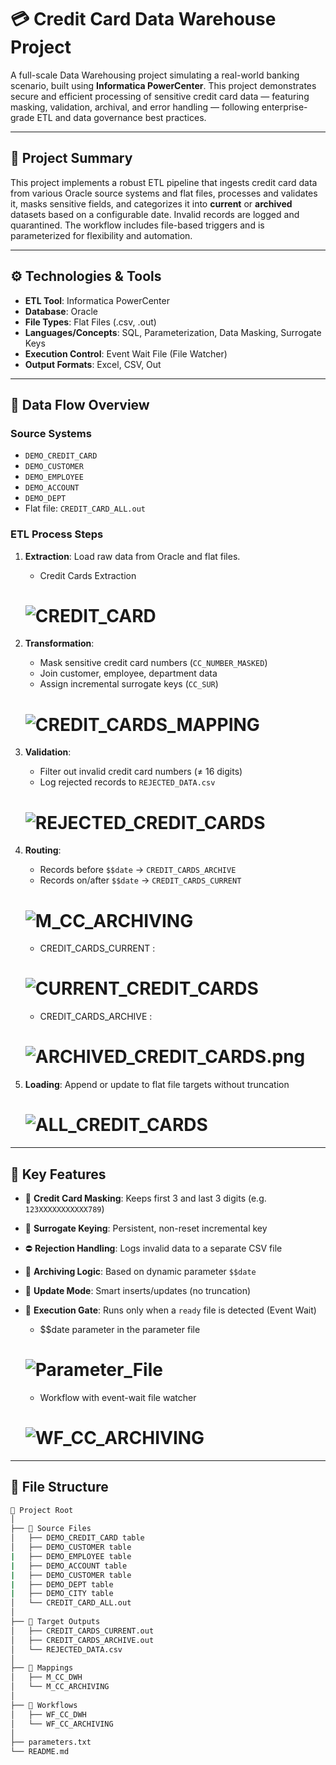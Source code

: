 # 💳 Credit Card Data Warehouse Project

A full-scale Data Warehousing project simulating a real-world banking scenario, built using **Informatica PowerCenter**. This project demonstrates secure and efficient processing of sensitive credit card data — featuring masking, validation, archival, and error handling — following enterprise-grade ETL and data governance best practices.

---

## 🧠 Project Summary

This project implements a robust ETL pipeline that ingests credit card data from various Oracle source systems and flat files, processes and validates it, masks sensitive fields, and categorizes it into **current** or **archived** datasets based on a configurable date. Invalid records are logged and quarantined. The workflow includes file-based triggers and is parameterized for flexibility and automation.

---

## ⚙️ Technologies & Tools

- **ETL Tool**: Informatica PowerCenter
- **Database**: Oracle
- **File Types**: Flat Files (.csv, .out)
- **Languages/Concepts**: SQL, Parameterization, Data Masking, Surrogate Keys
- **Execution Control**: Event Wait File (File Watcher)
- **Output Formats**: Excel, CSV, Out

---

## 📂 Data Flow Overview

### Source Systems

- `DEMO_CREDIT_CARD`
- `DEMO_CUSTOMER`
- `DEMO_EMPLOYEE`
- `DEMO_ACCOUNT`
- `DEMO_DEPT`
- Flat file: `CREDIT_CARD_ALL.out`

### ETL Process Steps

1. **Extraction**: Load raw data from Oracle and flat files.
   - Credit Cards Extraction
   # ![CREDIT_CARD](https://raw.githubusercontent.com/AhmedReda-7/Credit-Cards-DWH/main/CREDIT_CARD.png)

2. **Transformation**:
   - Mask sensitive credit card numbers (`CC_NUMBER_MASKED`)
   - Join customer, employee, department data
   - Assign incremental surrogate keys (`CC_SUR`)
   # ![CREDIT_CARDS_MAPPING](https://raw.githubusercontent.com/AhmedReda-7/Credit-Cards-DWH/main/CREDIT_CARDS_MAPPING.png)

3. **Validation**:
   - Filter out invalid credit card numbers (≠ 16 digits)
   - Log rejected records to `REJECTED_DATA.csv`
   # ![REJECTED_CREDIT_CARDS](https://raw.githubusercontent.com/AhmedReda-7/Credit-Cards-DWH/main/REJECTED_CREDIT_CARDS.png)

4. **Routing**:
   - Records before `$$date` → `CREDIT_CARDS_ARCHIVE`
   - Records on/after `$$date` → `CREDIT_CARDS_CURRENT`
   # ![M_CC_ARCHIVING](https://raw.githubusercontent.com/AhmedReda-7/Credit-Cards-DWH/main/M_CC_ARCHIVING.png)

   - CREDIT_CARDS_CURRENT :
   # ![CURRENT_CREDIT_CARDS](https://raw.githubusercontent.com/AhmedReda-7/Credit-Cards-DWH/main/CURRENT_CREDIT_CARDS.png)
  
   - CREDIT_CARDS_ARCHIVE :
   # ![ARCHIVED_CREDIT_CARDS.png](https://raw.githubusercontent.com/AhmedReda-7/Credit-Cards-DWH/main/ARCHIVED_CREDIT_CARDS.png)
      
5. **Loading**: Append or update to flat file targets without truncation
   # ![ALL_CREDIT_CARDS](https://raw.githubusercontent.com/AhmedReda-7/Credit-Cards-DWH/main/ALL_CREDIT_CARDS.png)

---

## 🧩 Key Features

- 🔐 **Credit Card Masking**: Keeps first 3 and last 3 digits (e.g. `123XXXXXXXXXXX789`)
- 🧮 **Surrogate Keying**: Persistent, non-reset incremental key
- ⛔ **Rejection Handling**: Logs invalid data to a separate CSV file
- 📁 **Archiving Logic**: Based on dynamic parameter `$$date`
- 🔄 **Update Mode**: Smart inserts/updates (no truncation)
- 📄 **Execution Gate**: Runs only when a `ready` file is detected (Event Wait)

     - $$date parameter in the parameter file
     # ![Parameter_File](https://raw.githubusercontent.com/AhmedReda-7/Credit-Cards-DWH/main/Parameter_File.png)
     - Workflow with event-wait file watcher
     # ![WF_CC_ARCHIVING](https://raw.githubusercontent.com/AhmedReda-7/Credit-Cards-DWH/main/WF_CC_ARCHIVING.png)

---

## 📁 File Structure

```bash
📁 Project Root
│
├── 📂 Source Files
│   ├── DEMO_CREDIT_CARD table
│   ├── DEMO_CUSTOMER table
|   ├── DEMO_EMPLOYEE table
|   ├── DEMO_ACCOUNT table
|   ├── DEMO_CUSTOMER table
|   ├── DEMO_DEPT table
|   ├── DEMO_CITY table
│   └── CREDIT_CARD_ALL.out
│
├── 📂 Target Outputs
│   ├── CREDIT_CARDS_CURRENT.out
│   ├── CREDIT_CARDS_ARCHIVE.out
│   └── REJECTED_DATA.csv
│
├── 📂 Mappings
│   ├── M_CC_DWH
│   └── M_CC_ARCHIVING
│
├── 📂 Workflows
│   ├── WF_CC_DWH
│   └── WF_CC_ARCHIVING
│
├── parameters.txt
└── README.md
